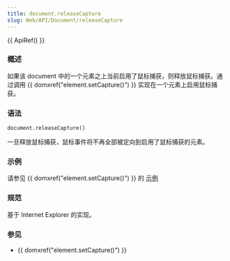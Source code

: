 ```yaml
---
title: document.releaseCapture
slug: Web/API/Document/releaseCapture
---
```

{{ ApiRef() }}

### 概述

如果该 document 中的一个元素之上当前启用了鼠标捕获，则释放鼠标捕获。通过调用 {{ domxref("element.setCapture()") }} 实现在一个元素上启用鼠标捕获。

### 语法

```plain
document.releaseCapture()
```

一旦释放鼠标捕获，鼠标事件将不再全部被定向到启用了鼠标捕获的元素。

### 示例

请参见 {{ domxref("element.setCapture()") }} 的 [示例](/zh-CN/DOM/element.setCapture#Example)

### 规范

基于 Internet Explorer 的实现。

### 参见

- {{ domxref("element.setCapture()") }}
